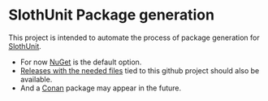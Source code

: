# SlothUnit Package generation

This project is intended to automate the process of package generation for [SlothUnit](https://github.com/Suui/SlothUnit).

* For now [NuGet](https://www.nuget.org/) is the default option.
* [Releases with the needed files](https://github.com/Suui/SlothUnit.Package/releases) tied to this github project should also be available.
* And a [Conan](https://www.conan.io/) package may appear in the future.
